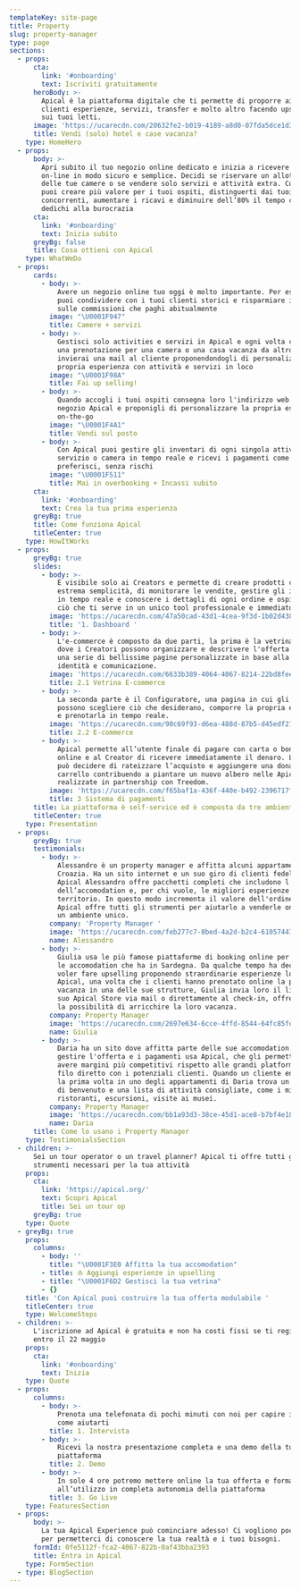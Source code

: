 ```yaml
---
templateKey: site-page
title: Property
slug: property-manager
type: page
sections:
  - props:
      cta:
        link: '#onboarding'
        text: Iscriviti gratuitamente
      heroBody: >-
        Apical è la piattaforma digitale che ti permette di proporre ai tuoi
        clienti esperienze, servizi, transfer e molto altro facendo upselling
        sui tuoi letti.
      image: 'https://ucarecdn.com/20632fe2-b019-4189-a8d0-07fda5dce1d3/'
      title: Vendi (solo) hotel e case vacanza?
    type: HomeHero
  - props:
      body: >-
        Apri subito il tuo negozio online dedicato e inizia a ricevere pagamenti
        on-line in modo sicuro e semplice. Decidi se riservare un allotment
        delle tue camere o se vendere solo servizi e attività extra. Con Apical
        puoi creare più valore per i tuoi ospiti, distinguerti dai tuoi
        concorrenti, aumentare i ricavi e diminuire dell’80% il tempo che
        dedichi alla burocrazia 
      cta:
        link: '#onboarding'
        text: Inizia subito
      greyBg: false
      title: Cosa ottieni con Apical
    type: WhatWeDo
  - props:
      cards:
        - body: >-
            Avere un negozio online tuo oggi è molto importante. Per esempio lo
            puoi condividere con i tuoi clienti storici e risparmiare il 65%
            sulle commissioni che paghi abitualmente
          image: "\U0001F947"
          title: Camere + servizi
        - body: >-
            Gestisci solo activities e servizi in Apical e ogni volta che ricevi
            una prenotazione per una camera o una casa vacanza da altro sito
            invierai una mail al cliente proponendondogli di personalizzare la
            propria esperienza con attività e servizi in loco
          image: "\U0001F98A"
          title: Fai up selling!
        - body: >-
            Quando accogli i tuoi ospiti consegna loro l'indirizzo web del tuo
            negozio Apical e proponigli di personalizzare la propria esperienza
            on-the-go
          image: "\U0001F4A1"
          title: Vendi sul posto
        - body: >-
            Con Apical puoi gestire gli inventari di ogni singola attività,
            servizio o camera in tempo reale e ricevi i pagamenti come tu
            preferisci, senza rischi 
          image: "\U0001F511"
          title: Mai in overbooking + Incassi subito
      cta:
        link: '#onboarding'
        text: Crea la tua prima esperienza
      greyBg: true
      title: Come funziona Apical
      titleCenter: true
    type: HowItWorks
  - props:
      greyBg: true
      slides:
        - body: >-
            È visibile solo ai Creators e permette di creare prodotti con
            estrema semplicità, di monitorare le vendite, gestire gli inventari
            in tempo reale e conoscere i dettagli di ogni ordine e ospite. Tutto
            ciò che ti serve in un unico tool professionale e immediato.
          image: 'https://ucarecdn.com/47a50cad-43d1-4cea-9f3d-1b02d438702c/'
          title: '1. Dashboard '
        - body: >-
            L'e-commerce è composto da due parti, la prima è la vetrina online,
            dove i Creatori possono organizzare e descrivere l'offerta grazie a
            una serie di bellissime pagine personalizzate in base alla propria
            identità e comunicazione.
          image: 'https://ucarecdn.com/6633b389-4064-4067-8214-22bd8fee02f2/'
          title: 2.1 Vetrina E-commerce
        - body: >-
            La seconda parte è il Configuratore, una pagina in cui gli ospiti
            possono scegliere ciò che desiderano, comporre la propria esperienza
            e prenotarla in tempo reale.
          image: 'https://ucarecdn.com/90c69f93-d6ea-488d-87b5-d45edf218e23/'
          title: 2.2 E-commerce
        - body: >-
            Apical permette all’utente finale di pagare con carta o bonifico
            online e al Creator di ricevere immediatamente il denaro. L’utente
            può decidere di rateizzare l’acquisto e aggiungere una donazione al
            carrello contribuendo a piantare un nuovo albero nelle Apical Forest
            realizzate in partnership con Treedom.
          image: 'https://ucarecdn.com/f65baf1a-436f-440e-b492-2396717f157e/'
          title: 3 Sistema di pagamenti
      title: La piattaforma è self-service ed è composta da tre ambienti
      titleCenter: true
    type: Presentation
  - props:
      greyBg: true
      testimonials:
        - body: >-
            Alessandro è un property manager e affitta alcuni appartamenti in
            Croazia. Ha un sito internet e un suo giro di clienti fedeli. Con
            Apical Alessandro offre pacchetti completi che includono l’affitto
            dell’accomodation e, per chi vuole, le migliori esperienze sul
            territorio. In questo modo incrementa il valore dell'ordine medio.
            Apical offre tutti gli strumenti per aiutarlo a venderle online in
            un ambiente unico. 
          company: 'Property Manager '
          image: 'https://ucarecdn.com/feb277c7-8bed-4a2d-b2c4-61057447014a/'
          name: Alessandro
        - body: >-
            Giulia usa le più famose piattaforme di booking online per vendere
            le accomodation che ha in Sardegna. Da qualche tempo ha deciso di
            voler fare upselling proponendo straordinarie esperienze locali. Con
            Apical, una volta che i clienti hanno prenotato online la propria
            vacanza in una delle sue strutture, Giulia invia loro il link del
            suo Apical Store via mail o direttamente al check-in, offrendo loro
            la possibilità di arricchire la loro vacanza. 
          company: Property Manager
          image: 'https://ucarecdn.com/2697e634-6cce-4ffd-8544-64fc85feecce/'
          name: Giulia
        - body: >-
            Daria ha un sito dove affitta parte delle sue accomodation. Per
            gestire l'offerta e i pagamenti usa Apical, che gli permette di
            avere margini più competitivi rispetto alle grandi platform e un
            filo diretto con i potenziali clienti. Quando un cliente entra per
            la prima volta in uno degli appartamenti di Daria trova un aperitivo
            di benvenuto e una lista di attività consigliate, come i migliori
            ristoranti, escursioni, visite ai musei. 
          company: Property Manager
          image: 'https://ucarecdn.com/bb1a93d3-38ce-45d1-ace8-b7bf4e187eaa/'
          name: Daria
      title: Come lo usano i Property Manager
    type: TestimonialsSection
  - children: >-
      Sei un tour operator o un travel planner? Apical ti offre tutti gli
      strumenti necessari per la tua attività 
    props:
      cta:
        link: 'https://apical.org/'
        text: Scopri Apical
        title: Sei un tour op
      greyBg: true
    type: Quote
  - greyBg: true
    props:
      columns:
        - body: ''
          title: "\U0001F3E0 Affitta la tua accomodation"
        - title: ⛵️ Aggiungi esperienze in upselling
        - title: "\U0001F6D2 Gestisci la tua vetrina"
        - {}
    title: 'Con Apical puoi costruire la tua offerta modulabile '
    titleCenter: true
    type: WelcomeSteps
  - children: >-
      L'iscrizione ad Apical è gratuita e non ha costi fissi se ti registri
      entro il 22 maggio
    props:
      cta:
        link: '#onboarding'
        text: Inizia
    type: Quote
  - props:
      columns:
        - body: >-
            Prenota una telefonata di pochi minuti con noi per capire insieme
            come aiutarti
          title: 1. Intervista
        - body: >-
            Ricevi la nostra presentazione completa e una demo della tua
            piattaforma
          title: 2. Demo
        - body: >-
            In sole 4 ore potremo mettere online la tua offerta e formarti
            all’utilizzo in completa autonomia della piattaforma
          title: 3. Go Live
    type: FeaturesSection
  - props:
      body: >-
        La tua Apical Experience può cominciare adesso! Ci vogliono pochi minuti
        per permetterci di conoscere la tua realtà e i tuoi bisogni.
      formId: 0fe5112f-fca2-4067-822b-0af43bba2393
      title: Entra in Apical
    type: FormSection
  - type: BlogSection
---
```



